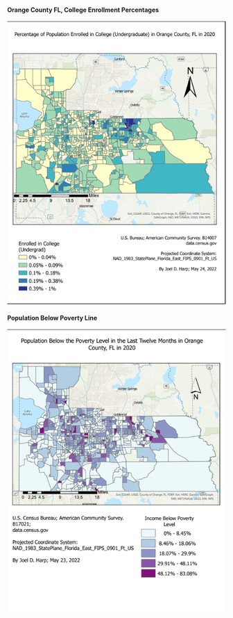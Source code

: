 
#### Orange County FL, College Enrollment Percentages
<img src="images/3.png?raw=true"/>

#### Population Below Poverty Line 
<img src="images/2.png?raw=true"/>
